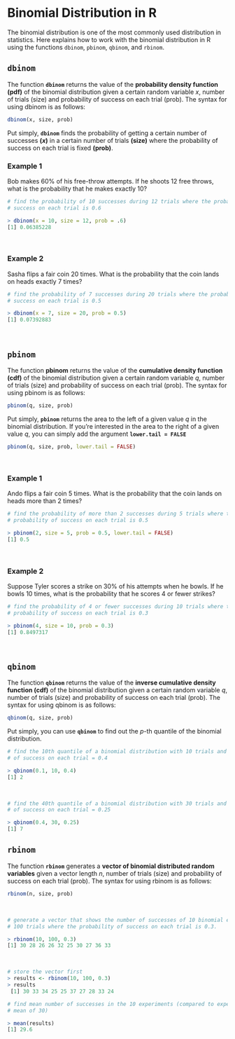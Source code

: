 # Binomial Distribution in R

The binomial distribution is one of the most commonly used distribution in statistics. Here explains how to work with the binomial distribution in R using the functions `dbinom`, `pbinom`, `qbinom`, and `rbinom`.
</br>


## `dbinom`

The function **`dbinom`** returns the value of the **probability density function (pdf)** of the binomial distribution given a certain random variable *x*, number of trials (size) and probability of success on each trial (prob). The syntax for using dbinom is as follows:

```R
dbinom(x, size, prob)
```



Put simply, **`dbinom`** finds the probability of getting a certain number of successes **(*x*)** in a certain number of trials **(size)** where the probability of success on each trial is fixed **(prob)**.
</br>



### Example 1

Bob makes 60% of his free-throw attempts. If he shoots 12 free throws, what is the probability that he makes exactly 10?

```R
# find the probability of 10 successes during 12 trials where the probability of
# success on each trial is 0.6

> dbinom(x = 10, size = 12, prob = .6)
[1] 0.06385228
```
</br>



### Example 2

Sasha flips a fair coin 20 times. What is the probability that the coin lands on heads exactly 7 times?

```R
# find the probability of 7 successes during 20 trials where the probability of
# success on each trial is 0.5

> dbinom(x = 7, size = 20, prob = 0.5)
[1] 0.07392883
```
</br>



## `pbinom`

The function **pbinom** returns the value of the **cumulative density function (cdf)** of the binomial distribution given a certain random variable *q*, number of trials (size) and probability of success on each trial (prob). The syntax for using pbinom is as follows:

```R
pbinom(q, size, prob)
```



Put simply, **`pbinom`** returns the area to the left of a given value *q* in the binomial distribution. If you’re interested in the area to the right of a given value *q*, you can simply add the argument **`lower.tail = FALSE`**

```R
pbinom(q, size, prob, lower.tail = FALSE)
```
</br>



### Example 1

Ando flips a fair coin 5 times. What is the probability that the coin lands on heads more than 2 times?

```R
# find the probability of more than 2 successes during 5 trials where the
# probability of success on each trial is 0.5

> pbinom(2, size = 5, prob = 0.5, lower.tail = FALSE)
[1] 0.5
```
</br>



### Example 2

Suppose Tyler scores a strike on 30% of his attempts when he bowls. If he bowls 10 times, what is the probability that he scores 4 or fewer strikes?

```R
# find the probability of 4 or fewer successes during 10 trials where the
# probability of success on each trial is 0.3

> pbinom(4, size = 10, prob = 0.3)
[1] 0.8497317
```
</br>



## `qbinom`

The function **`qbinom`** returns the value of the **inverse cumulative density function (cdf)** of the binomial distribution given a certain random variable *q*, number of trials (size) and probability of success on each trial (prob). The syntax for using qbinom is as follows:

```R
qbinom(q, size, prob)
```



Put simply, you can use **`qbinom`** to find out the *p*-th quantile of the binomial distribution.
</br>



```R
# find the 10th quantile of a binomial distribution with 10 trials and prob
# of success on each trial = 0.4

> qbinom(0.1, 10, 0.4)
[1] 2
```
</br>



```R
# find the 40th quantile of a binomial distribution with 30 trials and prob
# of success on each trial = 0.25

> qbinom(0.4, 30, 0.25)
[1] 7
```



## `rbinom`

The function **`rbinom`** generates a **vector of binomial distributed random variables** given a vector length *n*, number of trials (size) and probability of success on each trial (prob). The syntax for using rbinom is as follows:

```R
rbinom(n, size, prob)
```
</br>



```R
# generate a vector that shows the number of successes of 10 binomial experiments with
# 100 trials where the probability of success on each trial is 0.3.

> rbinom(10, 100, 0.3)
[1] 30 28 26 26 32 25 30 27 36 33
```
</br>



```R
# store the vector first
> results <- rbinom(10, 100, 0.3)
> results
 [1] 30 33 34 25 25 37 27 28 33 24

# find mean number of successes in the 10 experiments (compared to expected
# mean of 30)

> mean(results)
[1] 29.6
```

